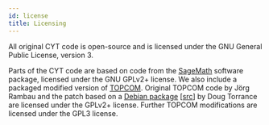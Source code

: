 ```yaml
---
id: license
title: Licensing
---
```


All original CYT code is open-source and is licensed under the GNU General Public License, version 3.

Parts of the CYT code are based on code from the [SageMath](https://www.sagemath.org/) software package, licensed under the GNU GPLv2+ license. We also include a packaged modified version of [TOPCOM](http://www.rambau.wm.uni-bayreuth.de/TOPCOM/). Original TOPCOM code by Jörg Rambau and the patch based on a [Debian package](https://packages.debian.org/sid/topcom) [[src](https://sources.debian.org/src/topcom/0.17.8+ds-2/)] by Doug Torrance are licensed under the GPLv2+ license. Further TOPCOM modifications are licensed under the GPL3 license.
